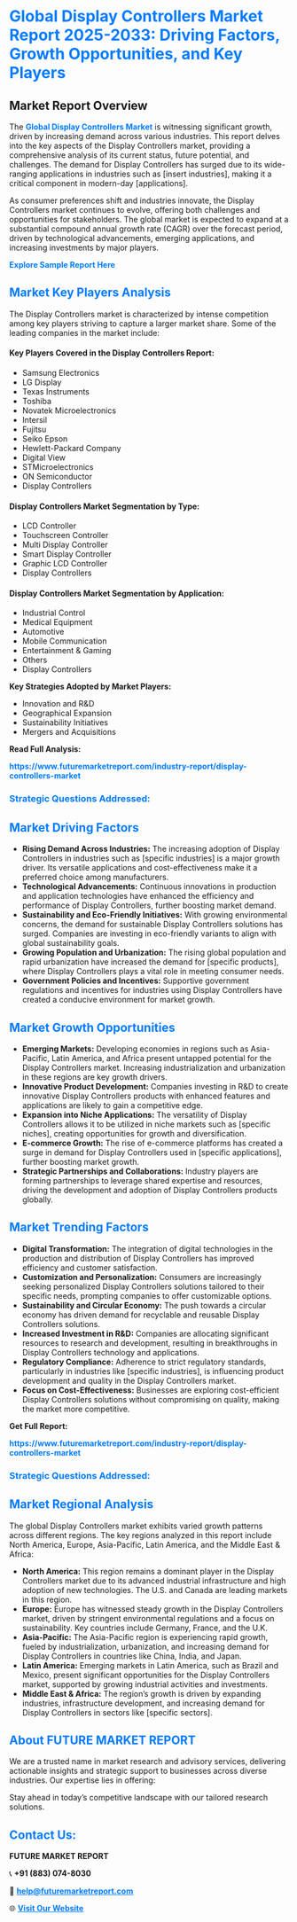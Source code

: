 <h1 style="color: #007BFF;">Global Display Controllers Market Report 2025-2033: Driving Factors, Growth Opportunities, and Key Players</h1>

<section id="overview">
<h2>Market Report Overview</h2>
<p>The <a href="https://www.futuremarketreport.com/industry-report/display-controllers-market" style="color: #007BFF; text-decoration: none;"><strong>Global Display Controllers Market</strong></a> is witnessing significant growth, driven by increasing demand across various industries. This report delves into the key aspects of the Display Controllers market, providing a comprehensive analysis of its current status, future potential, and challenges. The demand for Display Controllers has surged due to its wide-ranging applications in industries such as [insert industries], making it a critical component in modern-day [applications].</p>
<p>As consumer preferences shift and industries innovate, the Display Controllers market continues to evolve, offering both challenges and opportunities for stakeholders. The global market is expected to expand at a substantial compound annual growth rate (CAGR) over the forecast period, driven by technological advancements, emerging applications, and increasing investments by major players.</p>
</section>

<section id="overview">
<p><a href="https://www.futuremarketreport.com/request-sample/reportId=99985" style="color: #007BFF; text-decoration: none;"><strong>Explore Sample Report Here</strong></a></p>
</section>

<section id="key-players">
<h2 style="color: #007BFF;">Market Key Players Analysis</h2>
<p>The Display Controllers market is characterized by intense competition among key players striving to capture a larger market share. Some of the leading companies in the market include:</p>
<h4>Key Players Covered in the Display Controllers Report:</h4>
<ul><li>Samsung Electronics</li><li>LG Display</li><li>Texas Instruments</li><li>Toshiba</li><li>Novatek Microelectronics</li><li>Intersil</li><li>Fujitsu</li><li>Seiko Epson</li><li>Hewlett-Packard Company</li><li>Digital View</li><li>STMicroelectronics</li><li>ON Semiconductor</li><li>Display Controllers</li></ul>
<h4>Display Controllers Market Segmentation by Type:</h4>
<ul><li>LCD Controller</li><li>Touchscreen Controller</li><li>Multi Display Controller</li><li>Smart Display Controller</li><li>Graphic LCD Controller</li><li>Display Controllers</li></ul>

<h4>Display Controllers Market Segmentation by Application:</h4>
<ul><li>Industrial Control</li><li>Medical Equipment</li><li>Automotive</li><li>Mobile Communication</li><li>Entertainment &amp; Gaming</li><li>Others</li><li>Display Controllers</li></ul>
<p><strong>Key Strategies Adopted by Market Players:</strong></p>
<ul>
<li>Innovation and R&D</li>
<li>Geographical Expansion</li>
<li>Sustainability Initiatives</li>
<li>Mergers and Acquisitions</li>
</ul>
</section>

<section>
<p><strong>Read Full Analysis: </strong></p><a href="https://www.futuremarketreport.com/industry-report/display-controllers-market" style="color: #007BFF; text-decoration: none;"><strong>https://www.futuremarketreport.com/industry-report/display-controllers-market</strong></a>
<h3 style="color: #007BFF;">Strategic Questions Addressed:</h3>
</section>

<section id="driving-factors">
<h2 style="color: #007BFF;">Market Driving Factors</h2>
<ul>
<li><strong>Rising Demand Across Industries:</strong> The increasing adoption of Display Controllers in industries such as [specific industries] is a major growth driver. Its versatile applications and cost-effectiveness make it a preferred choice among manufacturers.</li>
<li><strong>Technological Advancements:</strong> Continuous innovations in production and application technologies have enhanced the efficiency and performance of Display Controllers, further boosting market demand.</li>
<li><strong>Sustainability and Eco-Friendly Initiatives:</strong> With growing environmental concerns, the demand for sustainable Display Controllers solutions has surged. Companies are investing in eco-friendly variants to align with global sustainability goals.</li>
<li><strong>Growing Population and Urbanization:</strong> The rising global population and rapid urbanization have increased the demand for [specific products], where Display Controllers plays a vital role in meeting consumer needs.</li>
<li><strong>Government Policies and Incentives:</strong> Supportive government regulations and incentives for industries using Display Controllers have created a conducive environment for market growth.</li>
</ul>
</section>

<section id="growth-opportunities">
<h2 style="color: #007BFF;">Market Growth Opportunities</h2>
<ul>
<li><strong>Emerging Markets:</strong> Developing economies in regions such as Asia-Pacific, Latin America, and Africa present untapped potential for the Display Controllers market. Increasing industrialization and urbanization in these regions are key growth drivers.</li>
<li><strong>Innovative Product Development:</strong> Companies investing in R&D to create innovative Display Controllers products with enhanced features and applications are likely to gain a competitive edge.</li>
<li><strong>Expansion into Niche Applications:</strong> The versatility of Display Controllers allows it to be utilized in niche markets such as [specific niches], creating opportunities for growth and diversification.</li>
<li><strong>E-commerce Growth:</strong> The rise of e-commerce platforms has created a surge in demand for Display Controllers used in [specific applications], further boosting market growth.</li>
<li><strong>Strategic Partnerships and Collaborations:</strong> Industry players are forming partnerships to leverage shared expertise and resources, driving the development and adoption of Display Controllers products globally.</li>
</ul>
</section>

<section id="trending-factors">
<h2 style="color: #007BFF;">Market Trending Factors</h2>
<ul>
<li><strong>Digital Transformation:</strong> The integration of digital technologies in the production and distribution of Display Controllers has improved efficiency and customer satisfaction.</li>
<li><strong>Customization and Personalization:</strong> Consumers are increasingly seeking personalized Display Controllers solutions tailored to their specific needs, prompting companies to offer customizable options.</li>
<li><strong>Sustainability and Circular Economy:</strong> The push towards a circular economy has driven demand for recyclable and reusable Display Controllers solutions.</li>
<li><strong>Increased Investment in R&D:</strong> Companies are allocating significant resources to research and development, resulting in breakthroughs in Display Controllers technology and applications.</li>
<li><strong>Regulatory Compliance:</strong> Adherence to strict regulatory standards, particularly in industries like [specific industries], is influencing product development and quality in the Display Controllers market.</li>
<li><strong>Focus on Cost-Effectiveness:</strong> Businesses are exploring cost-efficient Display Controllers solutions without compromising on quality, making the market more competitive.</li>
</ul>
</section>

<section>
<p><strong>Get Full Report: </strong></p><a href="https://www.futuremarketreport.com/industry-report/display-controllers-market" style="color: #007BFF; text-decoration: none;"><strong>https://www.futuremarketreport.com/industry-report/display-controllers-market</strong></a>
<h3 style="color: #007BFF;">Strategic Questions Addressed:</h3>
</section>


<section id="regional-analysis">
<h2 style="color: #007BFF;">Market Regional Analysis</h2>
<p>The global Display Controllers market exhibits varied growth patterns across different regions. The key regions analyzed in this report include North America, Europe, Asia-Pacific, Latin America, and the Middle East & Africa:</p>
<ul>
<li><strong>North America:</strong> This region remains a dominant player in the Display Controllers market due to its advanced industrial infrastructure and high adoption of new technologies. The U.S. and Canada are leading markets in this region.</li>
<li><strong>Europe:</strong> Europe has witnessed steady growth in the Display Controllers market, driven by stringent environmental regulations and a focus on sustainability. Key countries include Germany, France, and the U.K.</li>
<li><strong>Asia-Pacific:</strong> The Asia-Pacific region is experiencing rapid growth, fueled by industrialization, urbanization, and increasing demand for Display Controllers in countries like China, India, and Japan.</li>
<li><strong>Latin America:</strong> Emerging markets in Latin America, such as Brazil and Mexico, present significant opportunities for the Display Controllers market, supported by growing industrial activities and investments.</li>
<li><strong>Middle East & Africa:</strong> The region’s growth is driven by expanding industries, infrastructure development, and increasing demand for Display Controllers in sectors like [specific sectors].</li>
</ul>
</section>

<footer>
<h2 style="color: #007BFF;">About FUTURE MARKET REPORT</h2>
<p>We are a trusted name in market research and advisory services, delivering actionable insights and strategic support to businesses across diverse industries. Our expertise lies in offering:</p>

<p>Stay ahead in today’s competitive landscape with our tailored research solutions.</p>

<h2 style="color: #007BFF;">Contact Us:</h2>
<p><strong>FUTURE MARKET REPORT</strong></p>
<p>📞 <strong>+91 (883) 074-8030</strong></p>
<p>📧 <strong><a href="mailto:help@futuremarketreport.com" style="color: #007BFF;">help@futuremarketreport.com</a></strong></p>
<p>🌐 <strong><a href="https://www.futuremarketreport.com/" style="color: #007BFF;">Visit Our Website</a></strong></p>
</footer>